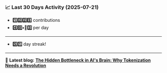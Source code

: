 <!--START_STATS-->
### 📈 Last 30 Days Activity (2025-07-21)  
- **1️⃣2️⃣2️⃣5️⃣** contributions  
- **4️⃣0️⃣•🎱3️⃣** per day
---
- **5️⃣1️⃣** day streak!
---
📝 **Latest blog:** [**The Hidden Bottleneck in AI's Brain: Why Tokenization Needs a Revolution**](https://andriak.com/blog/tokenization-revolution)
<!--END_STATS-->
